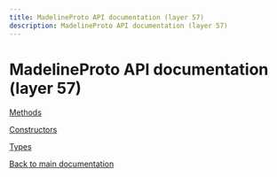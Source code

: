 ```yaml
---
title: MadelineProto API documentation (layer 57)
description: MadelineProto API documentation (layer 57)
---
```

# MadelineProto API documentation (layer 57)  

[Methods](methods/)

[Constructors](constructors/)

[Types](types/)


[Back to main documentation](..)
